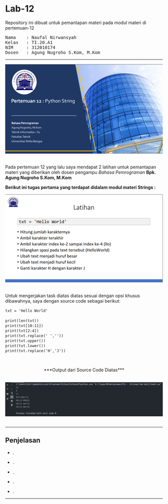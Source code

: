 # Lab-12
Repository ini dibuat untuk pemantapan materi pada modul materi di pertemuan-12 <br>
<pre>
Nama    : Naufal Nirwansyah 
Kelas   : TI.20.A1
NIM     : 312010174
Dosen   : Agung Nugroho S.Kom, M.Kom
</pre>
***
<div align="center">
<img src="images/covermodul.png" >
</div> <br>

Pada pertemuan 12 yang lalu saya mendapat 2 latihan untuk pemantapan materi yang diberikan oleh
dosen pengampu *Bahasa Pemrograman* **Bpk. Agung Nugroho S.Kom, M.Kom** <br>

**Berikut ini tugas pertama yang terdapat didalam modul materi **Strings** :** <br>

<div align="center">
<img src="images/task1.png" >
</div> <br>

Untuk mengerjakan task diatas diatas sesuai dengan opsi khusus dibawahnya, saya dengan source code sebagai berikut: <br>

```
txt = 'Hello World'

print(len(txt))
print(txt[10:11])
print(txt[2:4])
print(txt.replace(' ',''))
print(txt.upper())
print(txt.lower())
print(txt.replace('H','J'))
```
<br>

<p style="text-align:center;"> ***Output dari Source Code Diatas*** </p>

<br>

<div align="center">
<img src="images/result1.png" >
</div> <br>

***
## Penjelasan

- .

- .

- . 

- .

- .

***
